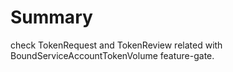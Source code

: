 # Summary

check TokenRequest and TokenReview related with BoundServiceAccountTokenVolume feature-gate.
